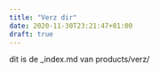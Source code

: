 ```yaml
---
title: "Verz dir"
date: 2020-11-30T23:21:47+01:00
draft: true
---
```

 dit is de _index.md van products/verz/
